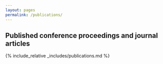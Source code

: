 ```yaml
---
layout: pages
permalink: /publications/
---
```


## Published conference proceedings and journal articles

{% include_relative _includes/publications.md %} 
